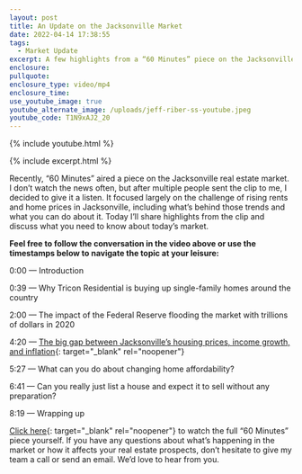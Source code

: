 ```yaml
---
layout: post
title: An Update on the Jacksonville Market
date: 2022-04-14 17:38:55
tags:
  - Market Update
excerpt: A few highlights from a “60 Minutes” piece on the Jacksonville market.
enclosure:
pullquote:
enclosure_type: video/mp4
enclosure_time:
use_youtube_image: true
youtube_alternate_image: /uploads/jeff-riber-ss-youtube.jpeg
youtube_code: T1N9xAJ2_20
---
```

{% include youtube.html %}

{% include excerpt.html %}

Recently, “60 Minutes” aired a piece on the Jacksonville real estate market. I don’t watch the news often, but after multiple people sent the clip to me, I decided to give it a listen. It focused largely on the challenge of rising rents and home prices in Jacksonville, including what’s behind those trends and what you can do about it. Today I’ll share highlights from the clip and discuss what you need to know about today’s market.

**Feel free to follow the conversation in the video above or use the timestamps below to navigate the topic at your leisure:**

0:00 — Introduction

0:39 — Why Tricon Residential is buying up single-family homes around the country

2:00 — The impact of the Federal Reserve flooding the market with trillions of dollars in 2020

4:20 — [The big gap between Jacksonville’s housing prices, income growth, and inflation](https://www.bizjournals.com/jacksonville/news/2022/04/04/data-big-gap-between-jax-housing-prices-income-g.html){: target="_blank" rel="noopener"}

5:27 — What can you do about changing home affordability?

6:41 — Can you really just list a house and expect it to sell without any preparation?

8:19 — Wrapping up

[<u>Click here</u>](https://www.cbsnews.com/video/rising-rent-prices-60-minutes-video-2022-03-20/){: target="_blank" rel="noopener"}&nbsp;to watch the full “60 Minutes” piece yourself. If you have any questions about what’s happening in the market or how it affects your real estate prospects, don’t hesitate to give my team a call or send an email. We’d love to hear from you.
